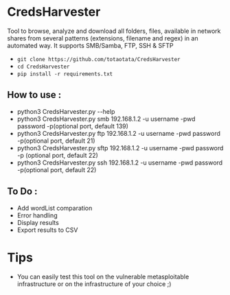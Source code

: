 # CredsHarvester


Tool to browse, analyze and download all folders, files, available in network shares from several patterns (extensions, filename and regex) in an automated way. It supports SMB/Samba, FTP, SSH & SFTP

+ `git clone https://github.com/totaotata/CredsHarvester`
+ `cd CredsHarvester`
+ `pip install -r requirements.txt`

## How to use :


- python3 CredsHarvester.py --help
- python3 CredsHarvester.py smb 192.168.1.2 -u username -pwd password -p(optional port, default 139)
- python3 CredsHarvester.py ftp 192.168.1.2 -u username -pwd password -p(optional port, default 21)
- python3 CredsHarvester.py sftp 192.168.1.2 -u username -pwd password -p (optional port, default 22)
- python3 CredsHarvester.py ssh 192.168.1.2 -u username -pwd password -p(optional port, default 22)


## To Do :
- Add wordList comparation
- Error handling 
- Display results
- Export results to CSV


# Tips

- You can easily test this tool on the vulnerable metasploitable infrastructure or on the infrastructure of your choice ;)
